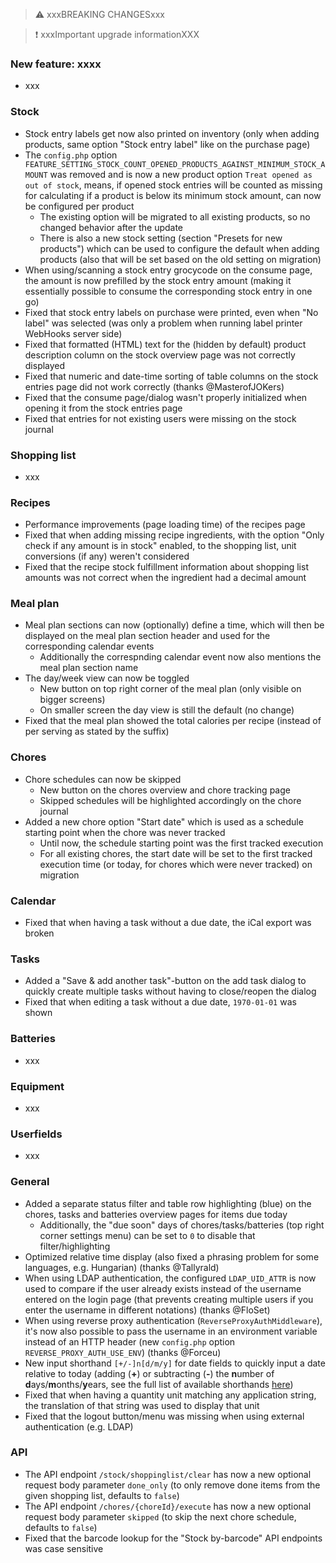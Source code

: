 > ⚠️ xxxBREAKING CHANGESxxx

> ❗ xxxImportant upgrade informationXXX

### New feature: xxxx

- xxx

### Stock

- Stock entry labels get now also printed on inventory (only when adding products, same option "Stock entry label" like on the purchase page)
- The `config.php` option `FEATURE_SETTING_STOCK_COUNT_OPENED_PRODUCTS_AGAINST_MINIMUM_STOCK_AMOUNT` was removed and is now a new product option `Treat opened as out of stock`, means, if opened stock entries will be counted as missing for calculating if a product is below its minimum stock amount, can now be configured per product
  - The existing option will be migrated to all existing products, so no changed behavior after the update
  - There is also a new stock setting (section "Presets for new products") which can be used to configure the default when adding products (also that will be set based on the old setting on migration)
- When using/scanning a stock entry grocycode on the consume page, the amount is now prefilled by the stock entry amount (making it essentially possible to consume the corresponding stock entry in one go)
- Fixed that stock entry labels on purchase were printed, even when "No label" was selected (was only a problem when running label printer WebHooks server side)
- Fixed that formatted (HTML) text for the (hidden by default) product description column on the stock overview page was not correctly displayed
- Fixed that numeric and date-time sorting of table columns on the stock entries page did not work correctly (thanks @MasterofJOKers)
- Fixed that the consume page/dialog wasn't properly initialized when opening it from the stock entries page
- Fixed that entries for not existing users were missing on the stock journal

### Shopping list

- xxx

### Recipes

- Performance improvements (page loading time) of the recipes page
- Fixed that when adding missing recipe ingredients, with the option "Only check if any amount is in stock" enabled, to the shopping list, unit conversions (if any) weren't considered
- Fixed that the recipe stock fulfillment information about shopping list amounts was not correct when the ingredient had a decimal amount

### Meal plan

- Meal plan sections can now (optionally) define a time, which will then be displayed on the meal plan section header and used for the corresponding calendar events
  - Additionally the correspnding calendar event now also mentions the meal plan section name
- The day/week view can now be toggled
  - New button on top right corner of the meal plan (only visible on bigger screens)
  - On smaller screen the day view is still the default (no change)
- Fixed that the meal plan showed the total calories per recipe (instead of per serving as stated by the suffix)

### Chores

- Chore schedules can now be skipped
  - New button on the chores overview and chore tracking page
  - Skipped schedules will be highlighted accordingly on the chore journal
- Added a new chore option "Start date" which is used as a schedule starting point when the chore was never tracked
  - Until now, the schedule starting point was the first tracked execution
  - For all existing chores, the start date will be set to the first tracked execution time (or today, for chores which were never tracked) on migration

### Calendar

- Fixed that when having a task without a due date, the iCal export was broken

### Tasks

- Added a "Save & add another task"-button on the add task dialog to quickly create multiple tasks without having to close/reopen the dialog
- Fixed that when editing a task without a due date, `1970-01-01` was shown

### Batteries

- xxx

### Equipment

- xxx

### Userfields

- xxx

### General

- Added a separate status filter and table row highlighting (blue) on the chores, tasks and batteries overview pages for items due today
  - Additionally, the "due soon" days of chores/tasks/batteries (top right corner settings menu) can be set to `0` to disable that filter/highlighting
- Optimized relative time display (also fixed a phrasing problem for some languages, e.g. Hungarian) (thanks @Tallyrald)
- When using LDAP authentication, the configured `LDAP_UID_ATTR` is now used to compare if the user already exists instead of the username entered on the login page (that prevents creating multiple users if you enter the username in different notations) (thanks @FloSet)
- When using reverse proxy authentication (`ReverseProxyAuthMiddleware`), it's now also possible to pass the username in an environment variable instead of an HTTP header (new `config.php` option `REVERSE_PROXY_AUTH_USE_ENV`) (thanks @Forceu)
- New input shorthand `[+/-]n[d/m/y]` for date fields to quickly input a date relative to today (adding (**+**) or subtracting (**-**) the **n**umber of **d**ays/**m**onths/**y**ears, see the full list of available shorthands [here](https://github.com/grocy/grocy#input-shorthands-for-date-fields))
- Fixed that when having a quantity unit matching any application string, the translation of that string was used to display that unit
- Fixed that the logout button/menu was missing when using external authentication (e.g. LDAP)

### API

- The API endpoint `/stock/shoppinglist/clear` has now a new optional request body parameter `done_only` (to only remove done items from the given shopping list, defaults to `false`)
- The API endpoint `/chores/{choreId}/execute` has now a new optional request body parameter `skipped` (to skip the next chore schedule, defaults to `false`)
- Fixed that the barcode lookup for the "Stock by-barcode" API endpoints was case sensitive
